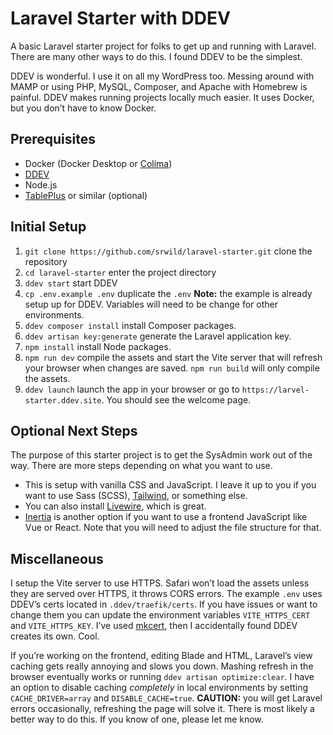 # Laravel Starter with DDEV

A basic Laravel starter project for folks to get up and running with Laravel. There are many other ways to do this. I found DDEV to be the simplest.

DDEV is wonderful. I use it on all my WordPress too. Messing around with MAMP or using PHP, MySQL, Composer, and Apache with Homebrew is painful. DDEV makes running projects locally much easier. It uses Docker, but you don’t have to know Docker.

## Prerequisites

- Docker (Docker Desktop or [Colima](https://github.com/abiosoft/colima))
- [DDEV](https://ddev.readthedocs.io/en/latest/users/install/docker-installation/)
- Node.js
- [TablePlus](https://github.com/abiosoft/colima) or similar (optional)

## Initial Setup

1. `git clone https://github.com/srwild/laravel-starter.git` clone the repository
2. `cd laravel-starter` enter the project directory
3. `ddev start` start DDEV
4. `cp .env.example .env` duplicate the `.env` **Note:** the example is already setup up for DDEV. Variables will need to be change for other environments.
5. `ddev composer install` install Composer packages.
6. `ddev artisan key:generate` generate the Laravel application key.
7. `npm install` install Node packages.
8. `npm run dev` compile the assets and start the Vite server that will refresh your browser when changes are saved. `npm run build` will only compile the assets.
9. `ddev launch` launch the app in your browser or go to `https://larvel-starter.ddev.site`. You should see the welcome page.

## Optional Next Steps

The purpose of this starter project is to get the SysAdmin work out of the way. There are more steps depending on what you want to use.

- This is setup with vanilla CSS and JavaScript. I leave it up to you if you want to use Sass (SCSS), [Tailwind](https://tailwindcss.com/docs/guides/laravel), or something else. 
- You can also install [Livewire](https://livewire.laravel.com/docs/installation), which is great.
- [Inertia](https://inertiajs.com/server-side-setup) is another option if you want to use a frontend JavaScript like Vue or React. Note that you will need to adjust the file structure for that.

## Miscellaneous

I setup the Vite server to use HTTPS. Safari won’t load the assets unless they are served over HTTPS, it throws CORS errors. The example `.env` uses DDEV’s certs located in `.ddev/traefik/certs`. If you have issues or want to change them you can update the environment variables `VITE_HTTPS_CERT` and `VITE_HTTPS_KEY`. I’ve used [mkcert](https://github.com/FiloSottile/mkcert), then I accidentally found DDEV creates its own. Cool.

If you’re working on the frontend, editing Blade and HTML, Laravel’s view caching gets really annoying and slows you down. Mashing refresh in the browser eventually works or running `ddev artisan optimize:clear`. I have an option to disable caching *completely* in local environments by setting `CACHE_DRIVER=array` and `DISABLE_CACHE=true`. **CAUTION:** you will get Laravel errors occasionally, refreshing the page will solve it. There is most likely a better way to do this. If you know of one, please let me know.
